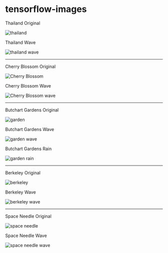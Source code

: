 # tensorflow-images


Thailand Original


![thailand](https://github.com/alex-wap/tensorflow-images/blob/master/t.jpg)

Thailand Wave


![thailand wave](https://github.com/alex-wap/tensorflow-images/blob/master/tw.jpg)

--------

Cherry Blossom Original


![Cherry Blossom](https://github.com/alex-wap/tensorflow-images/blob/master/f.jpg)

Cherry Blossom Wave


![Cherry Blossom wave](https://github.com/alex-wap/tensorflow-images/blob/master/fw.jpg)

--------

Butchart Gardens Original


![garden](https://github.com/alex-wap/tensorflow-images/blob/master/g.jpg)

Butchart Gardens Wave


![garden wave](https://github.com/alex-wap/tensorflow-images/blob/master/butchart_wave.jpg)

Butchart Gardens Rain


![garden rain](https://github.com/alex-wap/tensorflow-images/blob/master/garden_rain.jpg)

--------

Berkeley Original


![berkeley](https://github.com/alex-wap/tensorflow-images/blob/master/b.jpg)

Berkeley Wave


![berkeley wave](https://github.com/alex-wap/tensorflow-images/blob/master/bw.jpg)

--------

Space Needle Original


![space needle](https://github.com/alex-wap/tensorflow-images/blob/master/s.jpg)

Space Needle Wave


![space needle wave](https://github.com/alex-wap/tensorflow-images/blob/master/sw.jpg)